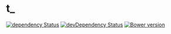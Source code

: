 t_
=============
[![dependency Status](https://david-dm.org/Light241/t_under_tiles/status.svg?branch=master)](https://david-dm.org/Light241/t_under_tiles#info=Dependencies)
[![devDependency Status](https://david-dm.org/Light241/t_under_tiles/dev-status.svg?branch=master)](https://david-dm.org/Light241/t_under_tiles#info=devDependencies)
[![Bower version](https://badge.fury.io/bo/t_.svg)](http://badge.fury.io/bo/t_)
